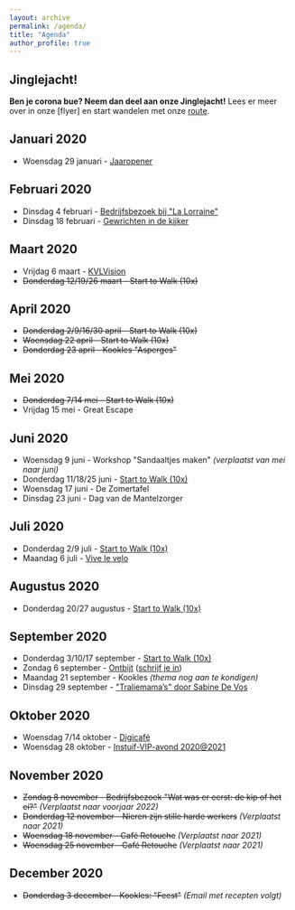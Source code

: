 ```yaml
---
layout: archive
permalink: /agenda/
title: "Agenda"
author_profile: true
---
```


## Jinglejacht!

**Ben je corona bue? Neem dan deel aan onze Jinglejacht!** Lees er meer over in onze [flyer] en start wandelen met onze [route](/assets/media/agenda/jinglejacht-route.pdf).

## Januari 2020
- Woensdag 29 januari - [Jaaropener](/assets/media/agenda/2020-01-29-Start.pdf)

## Februari 2020
- Dinsdag 4 februari - [Bedrijfsbezoek bij "La Lorraine"](/assets/media/agenda/2020-02-04-lorraine.jpg)
- Dinsdag 18 februari - [Gewrichten in de kijker](/assets/media/agenda/2020-02-18-Gewrichten-in-de-kijker.pdf)

## Maart 2020
- Vrijdag 6 maart - [KVLVision](/assets/media/agenda/2020-03-06-KVLVision.pdf)
- <s>Donderdag 12/19/26 maart - Start to Walk (10x)</s>

## April 2020
- <s>Donderdag 2/9/16/30 april - Start to Walk (10x)</s>
- <s>Woensdag 22 april - Start to Walk (10x)</s>
- <s>Donderdag 23 april - Kookles "Asperges"</s>

## Mei 2020
- <s>Donderdag 7/14 mei - Start to Walk (10x)</s>
- Vrijdag 15 mei - Great Escape

## Juni 2020
- Woensdag 9 juni - Workshop "Sandaaltjes maken" _(verplaatst van mei naar juni)_
- Donderdag 11/18/25 juni - [Start to Walk (10x)](/assets/media/agenda/2020-Herstart-Start-to-Walk.pdf)
- Woensdag 17 juni - De Zomertafel
- Dinsdag  23 juni - Dag van de Mantelzorger

## Juli 2020
- Donderdag 2/9 juli - [Start to Walk (10x)](/assets/media/agenda/2020-Herstart-Start-to-Walk.pdf)
- Maandag 6 juli - [Vive le velo](/assets/media/agenda/06-07-2020-vive-le-velo.jpg)

## Augustus 2020
- Donderdag 20/27 augustus - [Start to Walk (10x)](/assets/media/agenda/2020-Herstart-Start-to-Walk.pdf)

## September 2020
- Donderdag 3/10/17 september - [Start to Walk (10x)](/assets/media/agenda/2020-Herstart-Start-to-Walk.pdf)
- Zondag 6 september - [Ontbijt](/assets/media/agenda/2020-09-06-ontbijt.pdf) ([schrijf je in](/assets/media/agenda/2020-09-06-ontbijt.pdf))
- Maandag 21 september - Kookles _(thema nog aan te kondigen)_
- Dinsdag 29 september - ["Traliemama’s" door Sabine De Vos](/assets/media/agenda/29-09-2020-traliemama.jpg)

## Oktober 2020
- Woensdag 7/14 oktober - [Digicafé](/assets/media/agenda/2020-10-07-digicafe.jpg)
- Woensdag 28 oktober - [Instuif-VIP-avond 2020@2021](/assets/media/agenda/2020-10-28-vip.jpg)

## November 2020
- <s>Zondag 8 november - Bedrijfsbezoek "Wat was er eerst: de kip of het ei?"</s> _(Verplaatst naar voorjaar 2022)_
- <s>Donderdag 12 november - Nieren zijn stille harde werkers</s> _(Verplaatst naar 2021)_
- <s>Woensdag 18 november - Café Retouche</s> _(Verplaatst naar 2021)_
- <s>Woensdag 25 november - Café Retouche</s> _(Verplaatst naar 2021)_

## December 2020
- <s>Donderdag 3 december - Kookles: "Feest"</s> _(Email met recepten volgt)_
